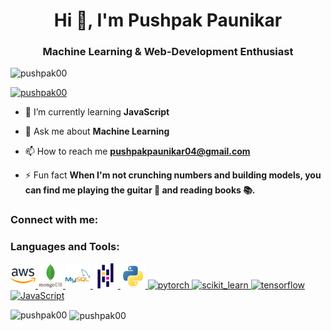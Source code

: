<h1 align="center">Hi 👋, I'm Pushpak Paunikar</h1>
<h3 align="center">Machine Learning & Web-Development Enthusiast</h3>

<p align="left"> <img src="https://komarev.com/ghpvc/?username=pushpak00&label=Profile%20views&color=0e75b6&style=flat" alt="pushpak00" /> </p>

<p align="left"> <a href="https://github.com/ryo-ma/github-profile-trophy"><img src="https://github-profile-trophy.vercel.app/?username=pushpak00" alt="pushpak00" /></a> </p>

- 🌱 I’m currently learning **JavaScript**

- 💬 Ask me about **Machine Learning**

- 📫 How to reach me **pushpakpaunikar04@gmail.com**

- ⚡ Fun fact **When I'm not crunching numbers and building models, you can find me playing the guitar 🎸 and reading books 📚.**

<h3 align="left">Connect with me:</h3>
<p align="left">
</p>

<h3 align="left">Languages and Tools:</h3>
<p align="left"> <a href="https://aws.amazon.com" target="_blank" rel="noreferrer"> <img src="https://raw.githubusercontent.com/devicons/devicon/master/icons/amazonwebservices/amazonwebservices-original-wordmark.svg" alt="aws" width="40" height="40"/> </a> <a href="https://www.mongodb.com/" target="_blank" rel="noreferrer"> <img src="https://raw.githubusercontent.com/devicons/devicon/master/icons/mongodb/mongodb-original-wordmark.svg" alt="mongodb" width="40" height="40"/> </a> <a href="https://www.mysql.com/" target="_blank" rel="noreferrer"> <img src="https://raw.githubusercontent.com/devicons/devicon/master/icons/mysql/mysql-original-wordmark.svg" alt="mysql" width="40" height="40"/> </a> <a href="https://pandas.pydata.org/" target="_blank" rel="noreferrer"> <img src="https://raw.githubusercontent.com/devicons/devicon/2ae2a900d2f041da66e950e4d48052658d850630/icons/pandas/pandas-original.svg" alt="pandas" width="40" height="40"/> </a> <a href="https://www.python.org" target="_blank" rel="noreferrer"> <img src="https://raw.githubusercontent.com/devicons/devicon/master/icons/python/python-original.svg" alt="python" width="40" height="40"/> </a> <a href="https://pytorch.org/" target="_blank" rel="noreferrer"> <img src="https://www.vectorlogo.zone/logos/pytorch/pytorch-icon.svg" alt="pytorch" width="40" height="40"/> </a> <a href="https://scikit-learn.org/" target="_blank" rel="noreferrer"> <img src="https://upload.wikimedia.org/wikipedia/commons/0/05/Scikit_learn_logo_small.svg" alt="scikit_learn" width="40" height="40"/> </a> <a href="https://www.tensorflow.org" target="_blank" rel="noreferrer"> <img src="https://www.vectorlogo.zone/logos/tensorflow/tensorflow-icon.svg" alt="tensorflow" width="40" height="40"/> </a> 
<a href="https://developer.mozilla.org/en-US/docs/Web/JavaScript" target="_blank" rel="noreferrer"> <img src="https://upload.wikimedia.org/wikipedia/commons/b/ba/Javascript_badge.svg" alt="JavaScript" width="40" height="40"/> </a>
</p>



<p><img align="left" src="https://github-readme-stats.vercel.app/api/top-langs?username=pushpak00&show_icons=true&locale=en&layout=compact" alt="pushpak00" /></p>

<p>&nbsp;<img align="center" src="https://github-readme-stats.vercel.app/api?username=pushpak00&show_icons=true&locale=en" alt="pushpak00" /></p>
